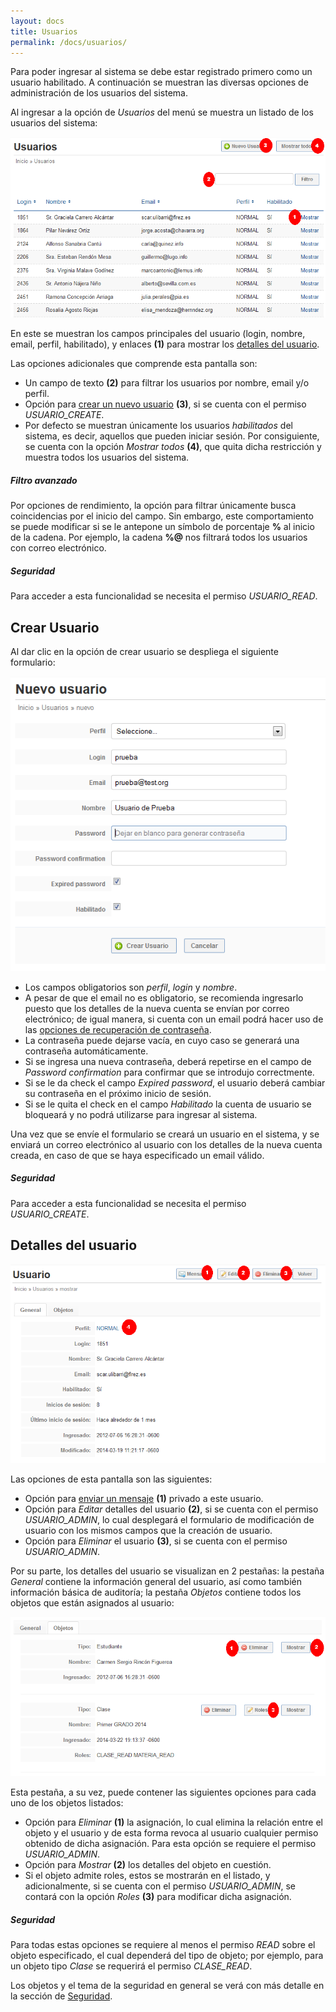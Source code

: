 ```yaml
---
layout: docs
title: Usuarios
permalink: /docs/usuarios/
---
```


Para poder ingresar al sistema se debe estar registrado primero como un usuario habilitado. A continuación se muestran las diversas opciones
de administración de los usuarios del sistema.

Al ingresar a la opción de *Usuarios* del menú se muestra un listado de los usuarios del sistema:

![listado](/img/docs/usuarios_index.png)

En este se muestran los campos principales del usuario (login, nombre, email, perfil, habilitado), y enlaces **(1)** para mostrar los
[detalles del usuario](#detalles_del_usuario).

Las opciones adicionales que comprende esta pantalla son: 

- Un campo de texto **(2)** para filtrar los usuarios por nombre, email y/o perfil.
- Opción para [crear un nuevo usuario](#crear_usuario) **(3)**, si se cuenta con el permiso *USUARIO_CREATE*.
- Por defecto se muestran únicamente los usuarios *habilitados* del sistema, es decir, aquellos que pueden iniciar sesión. Por consiguiente,
  se cuenta con la opción *Mostrar todos* **(4)**, que quita dicha restricción y muestra todos los usuarios del sistema.

<div class="note">
  <h5>Filtro avanzado</h5>
  <p>Por opciones de rendimiento, la opción para filtrar únicamente busca coincidencias por el inicio del campo. Sin embargo, este comportamiento
    se puede modificar si se le antepone un símbolo de porcentaje <b>%</b> al inicio de la cadena. Por ejemplo, la cadena <b>%@</b> nos filtrará
    todos los usuarios con correo electrónico.</p>
</div>

<div class="note info">
  <h5>Seguridad</h5>
  <p>Para acceder a esta funcionalidad se necesita el permiso <i>USUARIO_READ</i>.</p>
</div>

## Crear Usuario

Al dar clic en la opción de crear usuario se despliega el siguiente formulario:

![crear](/img/docs/usuarios_new.png)

- Los campos obligatorios son *perfil*, *login* y *nombre*.
- A pesar de que el email no es obligatorio, se recomienda ingresarlo puesto que los detalles de la nueva cuenta se envían por correo electrónico;
  de igual manera, si cuenta con un email podrá hacer uso de las [opciones de recuperación de contraseña](/docs/login/#olvido_de_contrasea).
- La contraseña puede dejarse vacía, en cuyo caso se generará una contraseña automáticamente.
- Si se ingresa una nueva contraseña, deberá repetirse en el campo de *Password confirmation* para confirmar que se introdujo correctmente.
- Si se le da check el campo *Expired password*, el usuario deberá cambiar su contraseña en el próximo inicio de sesión.
- Si se le quita el check en el campo *Habilitado* la cuenta de usuario se bloqueará y no podrá utilizarse para ingresar al sistema.

Una vez que se envíe el formulario se creará un usuario en el sistema, y se enviará un correo electrónico al usuario con los detalles de la
nueva cuenta creada, en caso de que se haya especificado un email válido.

<div class="note info">
  <h5>Seguridad</h5>
  <p>Para acceder a esta funcionalidad se necesita el permiso <i>USUARIO_CREATE</i>.</p>
</div>

## Detalles del usuario

![detalles](/img/docs/usuario_show.png)

Las opciones de esta pantalla son las siguientes:

- Opción para [enviar un mensaje](/docs/mensajes/#crear_mensaje) **(1)** privado a este usuario.
- Opción para *Editar* detalles del usuario **(2)**, si se cuenta con el permiso *USUARIO_ADMIN*, lo cual desplegará el formulario de modificación
  de usuario con los mismos campos que la creación de usuario.
- Opción para *Eliminar* el usuario **(3)**, si se cuenta con el permiso *USUARIO_ADMIN*.

Por su parte, los detalles del usuario se visualizan en 2 pestañas: la pestaña *General* contiene la información general del usuario, así como 
también información básica de auditoría; la pestaña *Objetos* contiene todos los objetos que están asignados al usuario:

![objetos](/img/docs/usuarios_show_objetos.png)

Esta pestaña, a su vez, puede contener las siguientes opciones para cada uno de los objetos listados:

- Opción para *Eliminar* **(1)** la asignación, lo cual elimina la relación entre el objeto y el usuario y de esta forma revoca al usuario cualquier permiso
  obtenido de dicha asignación. Para esta opción se requiere el permiso *USUARIO_ADMIN*.
- Opción para *Mostrar* **(2)** los detalles del objeto en cuestión.
- Si el objeto admite roles, estos se mostrarán en el listado, y adicionalmente, si se cuenta con el permiso *USUARIO_ADMIN*, se contará con la opción
  *Roles* **(3)** para modificar dicha asignación.

<div class="note info">
  <h5>Seguridad</h5>
  <p>Para todas estas opciones se requiere al menos el permiso <i>READ</i> sobre el objeto especificado, el cual dependerá del tipo de objeto; por ejemplo,
    para un objeto tipo <i>Clase</i> se requerirá el permiso <i>CLASE_READ</i>.</p>
</div>

Los objetos y el tema de la seguridad en general se verá con más detalle en la sección de [Seguridad](/docs/seguridad/).
